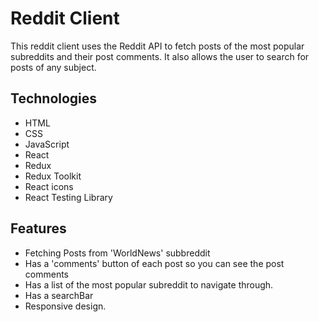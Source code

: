 # Reddit Client

This reddit client uses the Reddit API to fetch posts of the most popular subreddits and their post comments. It also allows the user to search for posts of any subject. 


## Technologies

  * HTML
  * CSS
  * JavaScript
  * React
  * Redux
  * Redux Toolkit
  * React icons
  * React Testing Library

## Features

  * Fetching Posts from 'WorldNews' subbreddit
  * Has a 'comments' button of each post so you can see the post comments
  * Has a list of the most popular subreddit to navigate through. 
  * Has a searchBar
  * Responsive design.
  
  



